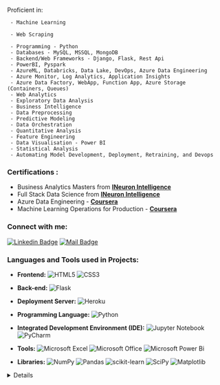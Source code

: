 

Proficient in:

     - Machine Learning
     
     - Web Scraping
     
     - Programming - Python
     - Databases - MySQL, MSSQL, MongoDB
     - Backend/Web Frameworks - Django, Flask, Rest Api
     - PowerBI, Pyspark
     - AzureML, Databricks, Data Lake, DevOps​, Azure Data Engineering
     - Azure Monitor, Log Analytics, Application Insights
     - Azure Data Factory, WebApp, Function App, Azure Storage (Containers, Queues)​
     - Web Analytics
     - Exploratory Data Analysis
     - Business Intelligence
     - Data Preprocessing
     - Predictive Modeling
     - Data Orchestration
     - Quantitative Analysis
     - Feature Engineering
     - Data Visualisation - Power BI
     - Statistical Analysis
     - Automating Model Development, Deployment, Retraining, and Devops

 
### Certifications :
- Business Analytics Masters from [**INeuron Intelligence**](https://ineuron.ai/)
- Full Stack Data Science from [**INeuron Intelligence**](https://ineuron.ai/)
- Azure Data Engineering - [**Coursera**](https://coursera.org/share/a31d91db13ff14318e7ddcd1a78a466c)
- Machine Learning Operations for Production - [**Coursera**](https://www.coursera.org/)

### Connect with me:

[![Linkedin Badge](https://img.shields.io/badge/-Suhail_Fazal-0e76a8?style=flat&labelColor=0e76a8&logo=linkedin&logoColor=white)](https://www.linkedin.com/in/suhailfazal/) [![Mail Badge](https://img.shields.io/badge/-Suhail's_email-c0392b?style=flat&labelColor=c0392b&logo=gmail&logoColor=white)](mailto:suhailfazaln@gmail.com)

### Languages and Tools used in Projects:

- **Frontend:** ![HTML5](https://img.shields.io/badge/html5-%23E34F26.svg?style=for-the-badge&logo=html5&logoColor=white) ![CSS3](https://img.shields.io/badge/css3-%231572B6.svg?style=for-the-badge&logo=css3&logoColor=white) 


- **Back-end:** ![Flask](https://img.shields.io/badge/flask-%23000.svg?style=for-the-badge&logo=flask&logoColor=white)


- **Deployment Server:** ![Heroku](https://img.shields.io/badge/heroku-%23430098.svg?style=for-the-badge&logo=heroku&logoColor=white)


- **Programming Language:** ![Python](https://img.shields.io/badge/python-3670A0?style=for-the-badge&logo=python&logoColor=ffdd54)


- **Integrated Development Environment (IDE):** ![Jupyter Notebook](https://img.shields.io/badge/Jupyter-F37626.svg?&style=for-the-badge&logo=Jupyter&logoColor=white) ![PyCharm](https://img.shields.io/badge/pycharm-143?style=for-the-badge&logo=pycharm&logoColor=black&color=black&labelColor=green)


- **Tools:** ![Microsoft Excel](https://img.shields.io/badge/Microsoft_Excel-217346?style=for-the-badge&logo=microsoft-excel&logoColor=white) ![Microsoft Office](https://img.shields.io/badge/Microsoft_Office-D83B01?style=for-the-badge&logo=microsoft-office&logoColor=white) ![Microsoft Power Bi](https://img.shields.io/badge/PowerBI-F2C811?style=for-the-badge&logo=Power%20BI&logoColor=white)


- **Libraries:** ![NumPy](https://img.shields.io/badge/numpy-%23013243.svg?style=for-the-badge&logo=numpy&logoColor=white) ![Pandas](https://img.shields.io/badge/pandas-%23150458.svg?style=for-the-badge&logo=pandas&logoColor=white) ![scikit-learn](https://img.shields.io/badge/scikit--learn-%23F7931E.svg?style=for-the-badge&logo=scikit-learn&logoColor=white) ![SciPy](https://img.shields.io/badge/Seaborn-%230C55A5.svg?style=for-the-badge&logo=&logoColor=%white) ![Matplotlib](https://img.shields.io/badge/Matplotlib-005571?style=for-the-badge&logo=&logoColor=white)


<details>

#### Profile Visits

![Visitor Count](https://profile-counter.glitch.me/{suhailfazal}/count.svg)

#### Github Stats
[![Github stats](https://github-readme-stats.vercel.app/api?username=suhailfazal)](https://github.com/suhailfazal/github-readme-stats)
 
[![Top Langs](https://github-readme-stats.vercel.app/api/top-langs/?username=suhailfazal)](https://github.com/suhailfazal/github-readme-stats)

</details>

